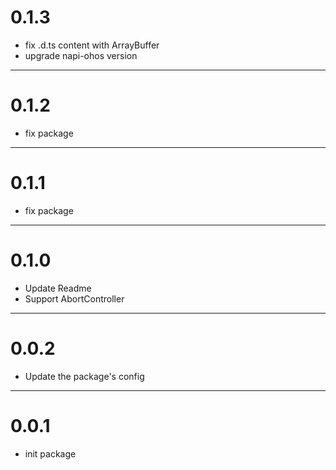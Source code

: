 # 0.1.3
- fix .d.ts content with ArrayBuffer
- upgrade napi-ohos version

---
# 0.1.2
- fix package

---
# 0.1.1
- fix package

---
# 0.1.0
- Update Readme
- Support AbortController

--- 
# 0.0.2
- Update the package's config

--- 
# 0.0.1
- init package